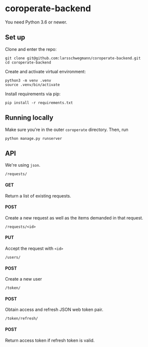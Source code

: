 # coroperate-backend
You need Python 3.6 or newer.

## Set up
Clone and enter the repo:
```
git clone git@github.com:larsschwegmann/coroperate-backend.git
cd coroperate-backend
```
Create and activate virtual environment:
```
python3 -m venv .venv
source .venv/bin/activate
```
Install requirements via pip:
```
pip install -r requirements.txt
```

## Running locally
Make sure you're in the outer `coroperate` directory. Then, run 
```
python manage.py runserver
```

## API
We're using `json`.


```
/requests/
```
#### GET
Return a list of existing requests.

#### POST
Create a new request as well as the items demanded in that request.

```
/requests/<id>
```
#### PUT
Accept the request with `<id>`

```
/users/
```
#### POST
Create a new user

```
/token/
```
#### POST
Obtain access and refresh JSON web token pair.

```
/token/refresh/
```
#### POST
Return access token if refresh token is valid.
